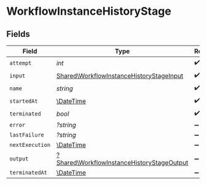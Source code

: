 # WorkflowInstanceHistoryStage


## Fields

| Field                                                                                                   | Type                                                                                                    | Required                                                                                                | Description                                                                                             |
| ------------------------------------------------------------------------------------------------------- | ------------------------------------------------------------------------------------------------------- | ------------------------------------------------------------------------------------------------------- | ------------------------------------------------------------------------------------------------------- |
| `attempt`                                                                                               | *int*                                                                                                   | :heavy_check_mark:                                                                                      | N/A                                                                                                     |
| `input`                                                                                                 | [Shared\WorkflowInstanceHistoryStageInput](../../Models/Shared/WorkflowInstanceHistoryStageInput.md)    | :heavy_check_mark:                                                                                      | N/A                                                                                                     |
| `name`                                                                                                  | *string*                                                                                                | :heavy_check_mark:                                                                                      | N/A                                                                                                     |
| `startedAt`                                                                                             | [\DateTime](https://www.php.net/manual/en/class.datetime.php)                                           | :heavy_check_mark:                                                                                      | N/A                                                                                                     |
| `terminated`                                                                                            | *bool*                                                                                                  | :heavy_check_mark:                                                                                      | N/A                                                                                                     |
| `error`                                                                                                 | *?string*                                                                                               | :heavy_minus_sign:                                                                                      | N/A                                                                                                     |
| `lastFailure`                                                                                           | *?string*                                                                                               | :heavy_minus_sign:                                                                                      | N/A                                                                                                     |
| `nextExecution`                                                                                         | [\DateTime](https://www.php.net/manual/en/class.datetime.php)                                           | :heavy_minus_sign:                                                                                      | N/A                                                                                                     |
| `output`                                                                                                | [?Shared\WorkflowInstanceHistoryStageOutput](../../Models/Shared/WorkflowInstanceHistoryStageOutput.md) | :heavy_minus_sign:                                                                                      | N/A                                                                                                     |
| `terminatedAt`                                                                                          | [\DateTime](https://www.php.net/manual/en/class.datetime.php)                                           | :heavy_minus_sign:                                                                                      | N/A                                                                                                     |